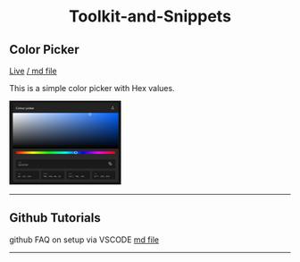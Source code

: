 <center>

# __Toolkit-and-Snippets__
</center>

## Color Picker
[Live](https://abrarrajin.github.io/Toolkit-and-Snippets/color-picker/color-picker.html) [/ md file](/color-picker/color-picker.md)

This is a simple color picker with Hex values.

 <img src="image-source/Colorpicker.png" alt="Color picker" width="200" height="150">

---
## Github Tutorials
github FAQ on setup via VSCODE [md file](/Tutorials-page/github-tutorials.md)  

---
